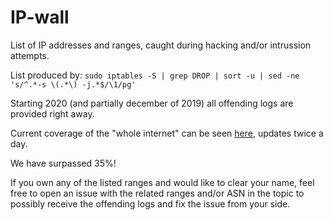 # IP-wall
List of IP addresses and ranges, caught during hacking and/or intrussion attempts.

List produced by: `sudo iptables -S | grep DROP | sort -u | sed -ne 's/^.*-s \(.*\) -j.*$/\1/pg'`

Starting 2020 (and partially december of 2019) all offending logs are provided right away.

Current coverage of the "whole internet" can be seen [here](http://commi.ddns.info/ISec), updates twice a day.

We have surpassed 35%!

If you own any of the listed ranges and would like to clear your name, feel free to open an issue with the related ranges and/or ASN in the topic to possibly receive the offending logs and fix the issue from your side.
